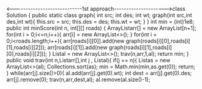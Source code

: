 <----------------------------1st approach--------------------->
​
class Solution {
public static class graph{
int src;
int des;
int wt;
graph(int src,int des,int wt){
this.src = src;
this.des = des;
this.wt = wt;
}
}
int min = (int)1e8;
public int minScore(int n, int[][] roads) {
ArrayList<graph>arr[] = new ArrayList[n+1];
for(int i = 0;i<=n;i++){
arr[i] = new ArrayList<>();
}
for(int i = 0;i<roads.length;i++){
arr[roads[i][0]].add(new graph(roads[i][0],roads[i][1],roads[i][2]));
arr[roads[i][1]].add(new graph(roads[i][1],roads[i][0],roads[i][2]));
}
List<Integer>al = new ArrayList<>();
trav(n,arr,1,al);
return min;
}
public void trav(int n,List<graph>arr[],int j , List<Integer>al){
if(j == n){
List<Integer>as = new ArrayList<>(al);
Collections.sort(as);
min = Math.min(min,as.get(0));
return;
}
while(arr[j].size()>0){
al.add(arr[j].get(0).wt);
int dest = arr[j].get(0).des;
arr[j].remove(0);
trav(n,arr,dest,al);
al.remove(al.size()-1);